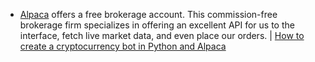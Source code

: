- [Alpaca](https://alpaca.markets/) offers a free brokerage account. This commission-free brokerage firm specializes in offering an excellent API for us to the interface, fetch live market data, and even place our orders. | [How to create a cryptocurrency bot in Python and Alpaca](https://www.qmr.ai/cryptocurrency-trading-bot-with-alpaca-in-python/)